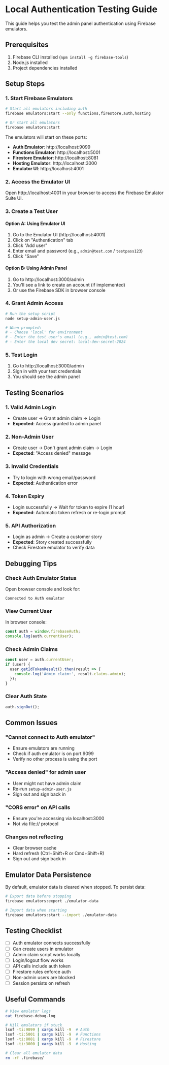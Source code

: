 # Local Authentication Testing Guide

This guide helps you test the admin panel authentication using Firebase emulators.

## Prerequisites

1. Firebase CLI installed (`npm install -g firebase-tools`)
2. Node.js installed
3. Project dependencies installed

## Setup Steps

### 1. Start Firebase Emulators

```bash
# Start all emulators including auth
firebase emulators:start --only functions,firestore,auth,hosting

# Or start all emulators
firebase emulators:start
```

The emulators will start on these ports:
- **Auth Emulator**: http://localhost:9099
- **Functions Emulator**: http://localhost:5001
- **Firestore Emulator**: http://localhost:8081
- **Hosting Emulator**: http://localhost:3000
- **Emulator UI**: http://localhost:4001

### 2. Access the Emulator UI

Open http://localhost:4001 in your browser to access the Firebase Emulator Suite UI.

### 3. Create a Test User

#### Option A: Using Emulator UI
1. Go to the Emulator UI (http://localhost:4001)
2. Click on "Authentication" tab
3. Click "Add user"
4. Enter email and password (e.g., `admin@test.com` / `testpass123`)
5. Click "Save"

#### Option B: Using Admin Panel
1. Go to http://localhost:3000/admin
2. You'll see a link to create an account (if implemented)
3. Or use the Firebase SDK in browser console

### 4. Grant Admin Access

```bash
# Run the setup script
node setup-admin-user.js

# When prompted:
# - Choose 'local' for environment
# - Enter the test user's email (e.g., admin@test.com)
# - Enter the local dev secret: local-dev-secret-2024
```

### 5. Test Login

1. Go to http://localhost:3000/admin
2. Sign in with your test credentials
3. You should see the admin panel

## Testing Scenarios

### 1. Valid Admin Login
- Create user → Grant admin claim → Login
- **Expected**: Access granted to admin panel

### 2. Non-Admin User
- Create user → Don't grant admin claim → Login
- **Expected**: "Access denied" message

### 3. Invalid Credentials
- Try to login with wrong email/password
- **Expected**: Authentication error

### 4. Token Expiry
- Login successfully → Wait for token to expire (1 hour)
- **Expected**: Automatic token refresh or re-login prompt

### 5. API Authorization
- Login as admin → Create a customer story
- **Expected**: Story created successfully
- Check Firestore emulator to verify data

## Debugging Tips

### Check Auth Emulator Status
Open browser console and look for:
```
Connected to Auth emulator
```

### View Current User
In browser console:
```javascript
const auth = window.firebaseAuth;
console.log(auth.currentUser);
```

### Check Admin Claims
```javascript
const user = auth.currentUser;
if (user) {
  user.getIdTokenResult().then(result => {
    console.log('Admin claim:', result.claims.admin);
  });
}
```

### Clear Auth State
```javascript
auth.signOut();
```

## Common Issues

### "Cannot connect to Auth emulator"
- Ensure emulators are running
- Check if auth emulator is on port 9099
- Verify no other process is using the port

### "Access denied" for admin user
- User might not have admin claim
- Re-run `setup-admin-user.js`
- Sign out and sign back in

### "CORS error" on API calls
- Ensure you're accessing via localhost:3000
- Not via file:// protocol

### Changes not reflecting
- Clear browser cache
- Hard refresh (Ctrl+Shift+R or Cmd+Shift+R)
- Sign out and sign back in

## Emulator Data Persistence

By default, emulator data is cleared when stopped. To persist data:

```bash
# Export data before stopping
firebase emulators:export ./emulator-data

# Import data when starting
firebase emulators:start --import ./emulator-data
```

## Testing Checklist

- [ ] Auth emulator connects successfully
- [ ] Can create users in emulator
- [ ] Admin claim script works locally
- [ ] Login/logout flow works
- [ ] API calls include auth token
- [ ] Firestore rules enforce auth
- [ ] Non-admin users are blocked
- [ ] Session persists on refresh

## Useful Commands

```bash
# View emulator logs
cat firebase-debug.log

# Kill emulators if stuck
lsof -ti:9099 | xargs kill -9  # Auth
lsof -ti:5001 | xargs kill -9  # Functions
lsof -ti:8081 | xargs kill -9  # Firestore
lsof -ti:3000 | xargs kill -9  # Hosting

# Clear all emulator data
rm -rf .firebase/
``` 